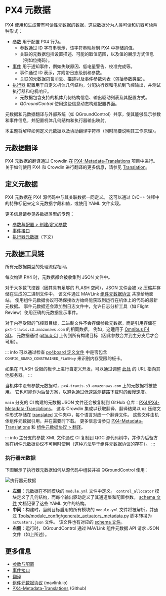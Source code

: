# PX4 元数据

PX4 使用和生成带有可读性元数据的数据，这些数据分为人类可读和机器可读两种形式：

- [参数](../advanced_config/parameters.md) 用于配置 PX4 行为。
  - 参数通过 ID 字符串表示，该字符串映射到 PX4 中存储的值。
  - 关联的元数据包括设置描述、可能的取值范围，以及值的展示方式信息（例如位掩码）。
- [事件](../concept/events_interface.md) 用于通知事件，例如失联原因、低电量警告、校准完成等。
  - 事件通过 ID 表示，并附带日志级别和参数。
  - 关联的元数据包含消息、描述以及事件参数列表（包括参数类型）。
- [执行器](../config/actuators.md) 配置用于自定义机体几何结构，分配执行器和电机到飞控输出，并测试执行器和电机响应。
  - 元数据包含支持的机体几何结构信息、输出驱动列表及其配置方式。
  - _QGroundControl_ 使用这些信息动态构建配置界面。

元数据和元数据翻译与外部系统（如 QGroundControl）共享，使其能够显示参数和事件信息，并配置机体几何结构和执行器输出映射。

本主题将解释如何定义元数据以及协助翻译字符串（同时简要说明其工作原理）。

## 元数据翻译

PX4 元数据的翻译通过 Crowdin 在 [PX4-Metadata-Translations](https://crowdin.com/project/px4-metadata-translations) 项目中进行。
关于如何使用 PX4 和 Crowdin 进行翻译的更多信息，请参见 [Translation](../contribute/translation.md)。

## 定义元数据

PX4 元数据在 PX4 源代码中与其关联数据一同定义。
这可以通过 C/C++ 注释中的特殊标记来定义元数据字段和值，或使用 YAML 文件实现。

更多信息请参见各数据类型的专题：

- [参数与配置 > 创建/定义参数](../advanced/parameters_and_configurations.md#creating-defining-parameters)
- [事件接口](../concept/events_interface.md)
- [执行器元数据](#执行器元数据)（下文）

## 元数据工具链

所有元数据类型的处理流程相同。

每次构建 PX4 时，元数据都会被收集到 JSON 文件中。

对于大多数飞控器（因其具有足够的 FLASH 空间），JSON 文件会被 xz 压缩并存储在生成的二进制文件中。
该文件通过 MAVLink [组件元数据协议](https://mavlink.io/en/services/component_information.html) 共享给地面站。
使用组件元数据协议可确保接收方始终能获取到运行在机体上的代码的最新元数据。
事件元数据还会添加到日志文件中，允许日志分析工具（如 Flight Review）使用正确的元数据显示事件。

对于内存受限的飞控器目标，二进制文件不会存储参数元数据，而是引用存储在 `px4-travis.s3.amazonaws.com` 的相同数据。
例如，这适用于 [Omnibus F4 SD](../flight_controller/omnibus_f4_sd.md)。
元数据通过 [github CI](https://github.com/PX4/PX4-Autopilot/blob/main/.github/workflows/metadata.yml) 上传到所有构建目标（因此参数合并到主分支后才会可用）。

::: info
可以通过检查 [px4board 定义文件](https://github.com/PX4/PX4-Autopilot/blob/main/boards/omnibus/f4sd/default.px4board) 中是否包含 `CONFIG_BOARD_CONSTRAINED_FLASH=y` 来识别内存受限的板卡。

如果在 FLASH 受限的板卡上进行自定义开发，可以通过调整 [此处](https://github.com/PX4/PX4-Autopilot/blob/main/src/lib/component_information/CMakeLists.txt#L41) 的 URL 指向其他服务器。
:::

当机体中没有参数元数据时，`px4-travis.s3.amazonaws.com` 上的元数据将被使用。
它也可能作为后备方案，以避免通过低速遥测链路下载时的缓慢速度。

`main` 分支的 CI 构建的元数据 JSON 文件还会被复制到 GitHub 仓库：[PX4/PX4-Metadata-Translations](https://github.com/PX4/PX4-Metadata-Translations/)。
这与 Crowdin 集成以获取翻译，翻译结果以 xz 压缩文件形式存储在 [translated](https://github.com/PX4/PX4-Metadata-Translations/tree/main/translated) 文件夹中，每个语言对应一个翻译文件。
这些文件由机体组件元数据引用，并在需要时下载。
更多信息请参见 [PX4-Metadata-Translations](https://github.com/PX4/PX4-Metadata-Translations/) 和 [组件元数据协议 > 翻译](https://mavlink.io/en/services/component_information.html#translation)。

::: info
主分支的参数 XML 文件通过 CI 复制到 QGC 源代码树中，并作为后备方案在组件元数据协议不可用时使用（这种方法早于组件元数据协议的存在）。
:::

### 执行器元数据

下图展示了执行器元数据如何从源代码中组装并被 QGroundControl 使用：

![执行器元数据](../../assets/diagrams/actuator_metadata_processing.svg)
<!-- 来源: https://docs.google.com/drawings/d/1hMQmIijdFjr21rREcXj50qz0C1b47JW0OEa6p5P231k/edit -->

- **左侧**：元数据在不同模块的 `module.yml` 文件中定义。
  `control_allocator` 模块定义了几何结构，而每个输出驱动定义了其通道集和配置参数。
  [schema 文件](https://github.com/PX4/PX4-Autopilot/blob/main/validation/module_schema.yaml) 文档记录了这些 YAML 文件的结构。
- **中间**：构建时，当前目标启用的所有模块的 `module.yml` 文件将被解析，并通过 [Tools/module_config/generate_actuators_metadata.py](https://github.com/PX4/PX4-Autopilot/blob/main/Tools/module_config/generate_actuators_metadata.py) 脚本转换为 `actuators.json` 文件。
  该文件也有对应的 [schema 文件](https://github.com/mavlink/mavlink/blob/master/component_metadata/actuators.schema.json)。
- **右侧**：运行时，QGroundControl 通过 MAVLink 组件元数据 API 请求 JSON 文件（如上所述）。

## 更多信息

- [参数与配置](../advanced/parameters_and_configurations.md)
- [事件接口](../concept/events_interface.md)
- [翻译](../contribute/translation.md)
- [组件元数据协议](https://mavlink.io/en/services/component_information.html) (mavlink.io)
- [PX4-Metadata-Translations](https://github.com/PX4/PX4-Metadata-Translations/) (Github)